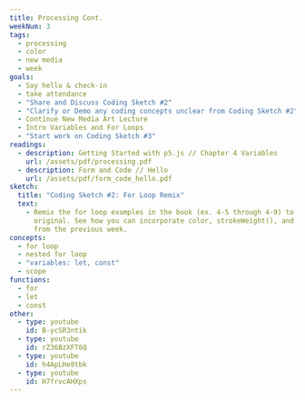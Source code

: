 ```yaml
---
title: Processing Cont.
weekNum: 3
tags:
  - processing
  - color
  - new media
  - week
goals:
  - Say hello & check-in
  - take attendance
  - "Share and Discuss Coding Sketch #2"
  - "Clarify or Demo any coding concepts unclear from Coding Sketch #2"
  - Continue New Media Art Lecture
  - Intro Variables and For Loops
  - "Start work on Coding Sketch #3"
readings:
  - description: Getting Started with p5.js // Chapter 4 Variables
    url: /assets/pdf/processing.pdf
  - description: Form and Code // Hello
    url: /assets/pdf/form_code_hello.pdf
sketch:
  title: "Coding Sketch #2: For Loop Remix"
  text:
    - Remix the for loop examples in the book (ex. 4-5 through 4-9) to create something
      original. See how you can incorporate color, strokeWeight(), and different shapes
      from the previous week.
concepts:
  - for loop
  - nested for loop
  - "variables: let, const"
  - scope
functions:
  - for
  - let
  - const
other:
  - type: youtube
    id: B-ycSR3ntik
  - type: youtube
    id: rZ36BzXFT6Q
  - type: youtube
    id: h4ApLHe8tbk
  - type: youtube
    id: H7frvcAHXps
---
```

